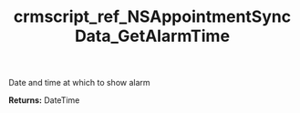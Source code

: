 ﻿---
title: crmscript_ref_NSAppointmentSyncData_GetAlarmTime
description: DateTime NSAppointmentSyncData.GetAlarmTime()
intellisense: NSAppointmentSyncData.GetAlarmTime
keywords: NSAppointmentSyncData, GetAlarmTime
so.topic: reference
---

Date and time at which to show alarm

**Returns:** DateTime


